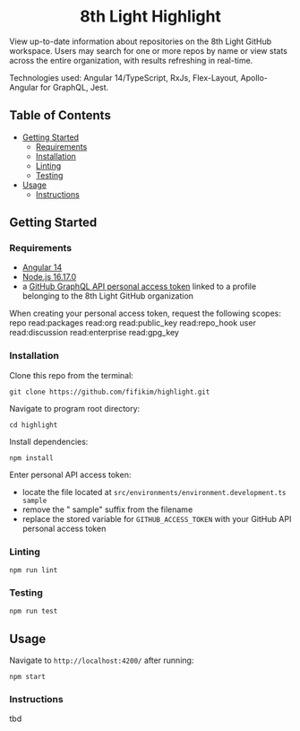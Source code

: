 <h1 align="center">8th Light Highlight</h1>

View up-to-date information about repositories on the 8th Light GitHub workspace. Users may search for one or more repos by name or view stats across the entire organization, with results refreshing in real-time.

Technologies used: Angular 14/TypeScript, RxJs, Flex-Layout, Apollo-Angular for GraphQL, Jest.

## Table of Contents

- [Getting Started](#getting_started)
  - [Requirements](#requirements)
  - [Installation](#installation)
  - [Linting](#linting)
  - [Testing](#testing)
- [Usage](#usage)
  - [Instructions](#instructions)

## Getting Started <a name = "getting_started"></a>

### Requirements <a name = "requirements"></a>

- <a href="https://angular.io/guide/setup-local#install-the-angular-cli">Angular 14</a>
- <a href="https://nodejs.org/">Node.js 16.17.0</a> 
- a <a href="https://docs.github.com/en/authentication/keeping-your-account-and-data-secure/creating-a-personal-access-token">GitHub GraphQL API personal access token</a> linked to a profile belonging to the 8th Light GitHub organization 

When creating your personal access token, request the following scopes:
repo
read:packages
read:org
read:public_key
read:repo_hook
user
read:discussion
read:enterprise
read:gpg_key

### Installation <a name = "installation"></a>

Clone this repo from the terminal:
```
git clone https://github.com/fifikim/highlight.git
```

Navigate to program root directory:
```
cd highlight
```  

Install dependencies:
```
npm install
```

Enter personal API access token:
- locate the file located at `src/environments/environment.development.ts sample`
- remove the " sample" suffix from the filename 
- replace the stored variable for `GITHUB_ACCESS_TOKEN` with your GitHub API personal access token

### Linting <a name = "linting"></a>
```
npm run lint
```

### Testing <a name = "testing"></a>
```
npm run test
```

## Usage <a name="usage"></a>

Navigate to `http://localhost:4200/` after running:
```
npm start
```

### Instructions

tbd
